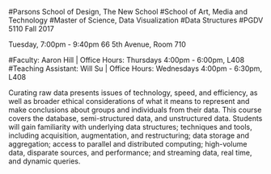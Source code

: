 #Parsons School of Design, The New School
#School of Art, Media and Technology
#Master of Science, Data Visualization
#Data Structures
#PGDV 5110 Fall 2017

Tuesday, 7:00pm - 9:40pm
66 5th Avenue, Room 710

#Faculty: Aaron Hill | Office Hours: Thursdays 4:00pm - 6:00pm, L408
#Teaching Assistant: Will Su | Office Hours: Wednesdays 4:00pm - 6:30pm, L408

Curating raw data presents issues of technology, speed, and efficiency, as well as broader ethical considerations of what it means to represent and make conclusions about groups and individuals from their data. This course covers the database, semi-structured data, and unstructured data. Students will gain familiarity with underlying data structures; techniques and tools, including acquisition, augmentation, and restructuring; data storage and aggregation; access to parallel and distributed computing; high-volume data, disparate sources, and performance; and streaming data, real time, and dynamic queries.
